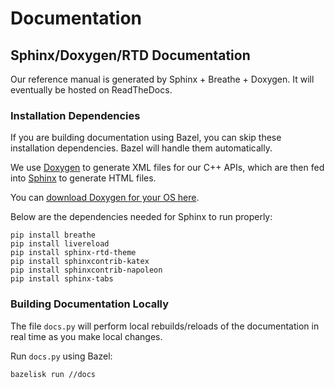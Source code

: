 # Documentation

## Sphinx/Doxygen/RTD Documentation

Our reference manual is generated by Sphinx + Breathe + Doxygen. It will eventually be hosted on ReadTheDocs.

### Installation Dependencies

If you are building documentation using Bazel, you can skip these installation dependencies. Bazel will handle them automatically.

We use [Doxygen](http://doxygen.nl/) to generate XML files for our C++ APIs, which are then fed into [Sphinx](http://www.sphinx-doc.org/en/master/) to generate HTML files. 

You can [download Doxygen for your OS here](http://www.doxygen.nl/download.html).

Below are the dependencies needed for Sphinx to run properly:

```
pip install breathe
pip install livereload
pip install sphinx-rtd-theme
pip install sphinxcontrib-katex
pip install sphinxcontrib-napoleon
pip install sphinx-tabs
```

### Building Documentation Locally

The file `docs.py` will perform local rebuilds/reloads of the documentation in real time as you make local changes.

Run `docs.py` using Bazel:

```
bazelisk run //docs
```
